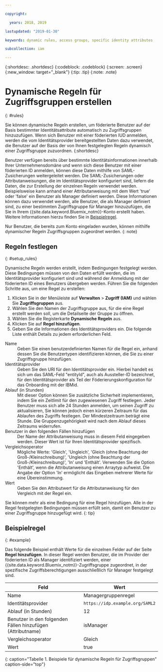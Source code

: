 ```yaml
---

copyright:

  years: 2018, 2019

lastupdated: "2019-01-30"

keywords: dynamic rules, access groups, specific identity attributes

subcollection: iam

---
```


{:shortdesc: .shortdesc}
{:codeblock: .codeblock}
{:screen: .screen}
{:new_window: target="_blank"}
{:tip: .tip}
{:note: .note}

# Dynamische Regeln für Zugriffsgruppen erstellen
{: #rules}

Sie können dynamische Regeln erstellen, um föderierte Benutzer auf der Basis bestimmter Identitätsattribute automatisch zu Zugriffsgruppen hinzuzufügen. Wenn sich Benutzer mit einer föderierten IUD anmelden, werden die vom Identitätsprovider bereitgestellten Daten dazu verwendet, die Benutzer auf der Basis der von Ihnen festgelegten Regeln dynamisch einer Zugriffsgruppe zuzuordnen.
{:shortdesc}

Benutzer verfügen bereits über bestimmte Identitätsinformationen innerhalb Ihrer Unternehmensdomäne und wenn sich diese Benutzer mit einer föderierten ID anmelden, können diese Daten mithilfe von SAML-Zusicherungen weitergeleitet werden. Die SAML-Zusicherungen oder Attributanweisungen, die im Identitätsprovider konfiguriert sind, liefern die Daten, die zur Erstellung der einzelnen Regeln verwendet werden. Beispielsweise kann anhand einer Attributanweisung mit dem Wert 'true' oder 'false' ein Benutzer als Manager definiert werden. Diese Informationen können dazu verwendet werden, alle Benutzer, die als Manager definiert sind, zu einer bestimmten Zugriffsgruppe für Manager hinzuzufügen, die Sie in Ihrem {{site.data.keyword.Bluemix_notm}}-Konto erstellt haben. Weitere Informationen hierzu finden Sie in [Beispielregel](/docs/iam?topic=iam-rules#example).

Nur Benutzer, die bereits zum Konto eingeladen wurden, können mithilfe dynamischer Regeln Zugriffsgruppen zugeordnet werden.
{: note}

## Regeln festlegen
{: #setup_rules}

Dynamische Regeln werden erstellt, indem Bedingungen festgelegt werden. Diese Bedingungen müssen von den Daten erfüllt werden, die im Identitätsprovider konfiguriert sind und während der Anmeldung mit der föderierten ID eines Benutzers übergeben werden. Führen Sie die folgenden Schritte aus, um eine Regel zu erstellen:

1. Klicken Sie in der Menüleiste auf **Verwalten** &gt; **Zugriff (IAM)** und wählen Sie **Zugriffsgruppen** aus.
2. Wählen Sie den Namen der Zugriffsgruppe aus, für die eine Regel erstellt werden soll, um die Detailseite der Gruppe zu öffnen.
3. Wählen Sie die Registerkarte **Dynamische Regeln** aus.
4. Klicken Sie auf **Regel hinzufügen**.
5. Geben Sie die Informationen des Identitätsproviders ein. Die folgende Liste enthält Details zu jedem erforderlichen Feld.

<dl>
<dt>Name</dt>
<dd>Geben Sie einen benutzerdefinierten Namen für die Regel ein, anhand dessen Sie die Benutzertypen identifizieren können, die Sie zu einer Zugriffsgruppe hinzufügen.</dd>
<dt>Identitätsprovider</dt>
<dd>Geben Sie den URI für den Identitätsprovider ein. Hierbei handelt es sich um das SAML-Feld "entityId", auch als Aussteller-ID bezeichnet, für den Identitätsprovider als Teil der Föderierungskonfiguration für das Onboarding mit der IBMid.</dd>
<dt>Ablauf (in Stunden)</dt>
<dd>Mit dieser Option können Sie zusätzliche Sicherheit implementieren, indem Sie ein Zeitlimit für den zugewiesenen Zugriff festlegen. Jeder Benutzer muss sich alle 24 Stunden anmelden, um seinen Zugriff zu aktualisieren, Sie können jedoch einen kürzeren Zeitraum für das Ablaufen des Zugriffs festlegen. Der Mindestzeitraum beträgt eine Stunde. Die Gruppenzugehörigkeit wird nach dem Ablauf dieses Zeitraums widerrufen.</dd>
<dt>Benutzer in den folgenden Fällen hinzufügen</dt>
<dd>Der Name der Attributanweisung muss in diesem Feld eingegeben werden. Dieser Wert ist für Ihren Identitätsprovider spezifisch.</dd>
<dt>Vergleichsoperator</dt>
<dd>Mögliche Werte: 'Gleich', 'Ungleich', 'Gleich (ohne Beachtung der Groß-/Kleinschreibung)', 'Ungleich (ohne Beachtung der Groß-/Kleinschreibung)', 'In' und 'Enthält'. Verwenden Sie die Option 'Enthält', wenn die Attributanweisung einen Arraytyp aufweist. Die Angabe der Option 'In' ermöglicht das Eingeben mehrerer Werte für eine Übereinstimmung.</dd>
<dt>Wert</dt>
<dd>Geben Sie den Attributwert für die Attributanweisung für den Vergleich mit der Regel ein.</dd>
</dl>

Sie können mehr als eine Bedingung für eine Regel hinzufügen. Alle in der Regel festgelegten Bedingungen müssen erfüllt sein, damit ein Benutzer zu einer Zugriffsgruppe hinzugefügt wird.
{: tip}

## Beispielregel
{: #example}

Das folgende Beispiel enthält Werte für die einzelnen Felder auf der Seite **Regel hinzufügen**. In dieser Regel werden Benutzer, die im Provider der föderierten ID als Manager identifiziert werden, einer {{site.data.keyword.Bluemix_notm}}-Zugriffsgruppe zugeordnet, in der spezifische Zugriffsberechtigungen ausschließlich für Manager festgelegt sind.

| Feld | Wert |
|----------|---------|
| Name | Managergruppenregel |
| Identitätsprovider | `https://idp.example.org/SAML2` |
| Ablauf (in Stunden) | 12 |
| Benutzer in den folgenden Fällen hinzufügen (Attributname) | isManager |
| Vergleichsoperator | Gleich  |
| Wert |  true |
{: caption="Tabelle 1. Beispiele für dynamische Regeln für Zugriffsgruppen" caption-side="top"}
